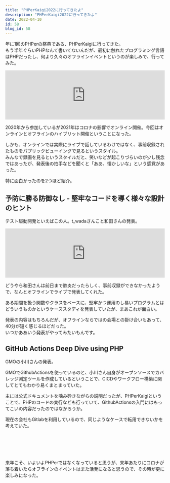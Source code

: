 ```yaml
---
title: "PHPerKaigi2022に行ってきたよ"
description: "PHPerKaigi2022に行ってきたよ"
date: 2022-04-10
id: 58
blog_id: 58
---
```


年に1回のPHPerの祭典である、PHPerKaigiに行ってきた。  
もう半年ぐらいPHPなんて書いてないんだが、最初に触れたプログラミング言語はPHPだったし、何より久々のオフラインイベントというのが楽しみで、行ってみた。

<iframe 
  class="hatenablogcard" 
  style="width:100%;height:155px;max-width:680px;"
  src="https://hatenablog-parts.com/embed?url=https://twitter.com/ino_aka_matty/status/1512958391735697410" 
  width="300" height="150" frameborder="0" scrolling="no">
</iframe>


2020年から参加しているが2021年はコロナの影響でオンライン開催。今回はオンラインとオフラインのハイブリット開催ということになった。

しかも、オンラインでは実際にライブで話しているわけではなく、事前収録されたものをパプリックビューイングで見るというスタイル。  
みんなで録画を見るというスタイルだと、笑いなどが起こりづらいのが少し残念ではあったが、発表後の拍手などを聞くと「ああ、懐かしいな」という感覚があった。

特に面白かったのを2つほど紹介。

## 予防に勝る防御なし - 堅牢なコードを導く様々な設計のヒント

テスト駆動開発といえばこの人。t_wadaさんこと和田さんの発表。

<iframe 
  class="hatenablogcard" 
  style="width:100%;height:155px;max-width:680px;"
  src="https://hatenablog-parts.com/embed?url=https://fortee.jp/phperkaigi-2022/proposal/ef8cf4ed-63fe-42f8-8145-b3e70054458b" 
  width="300" height="150" frameborder="0" scrolling="no">
</iframe>

どうやら和田さんは前日まで肺炎だったらしく、事前収録ができなかったようで、なんとオフラインでライブで発表してくれた。

ある期間を扱う関数やクラスをベースに、堅牢かつ運用のし易いプログラムとはどういうものかというケーススタディを発表していたが、まあこれが面白い。

発表の内容はもちろんだが、オフラインならではの会場との掛け合いもあって、40分が短く感じるほどだった。  
いつかああいう発表がやってみたいもんです。

## GitHub Actions Deep Dive using PHP

GMOの小川さんの発表。

GMOでGithubActionsを使っているのと、小川さん自身がオープンソースでカバレッジ測定ツールを作成しているということで、CICDやワークフロー構築に関してとてもわかり易くまとまっていた。

主には公式ドキュメントを噛み砕きながらの説明だったが、PHPerKaigiということで、PHPのコードの実行なども行っていて、GithubActionsの入門にはもってこいの内容だったのではなかろうか。

現在の会社もGitlabを利用しているので、同じようなケースで転用できないかを考えていた。

</br>
</br>
</br>
</br>

来年こそ、いよいよPHPerではなくなっていると思うが、来年あたりにコロナが落ち着いたらオフラインのイベントはまた活発になると思うので、その時が更に楽しみになった。